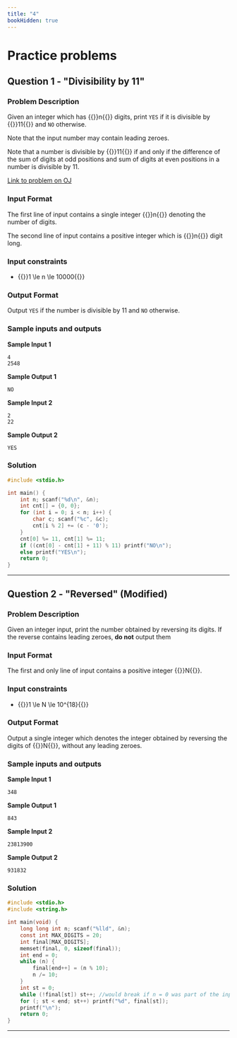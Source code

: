 ```yaml
---
title: "4"
bookHidden: true
---
```

# Practice problems 

## Question 1 - "Divisibility by 11"

### Problem Description

Given an integer which has {{<katex>}}n{{</katex>}} digits, print `YES` if it is divisible by {{<katex>}}11{{</katex>}} and `NO` otherwise.

Note that the input number may contain leading zeroes.

Note that a number is divisible by {{<katex>}}11{{</katex>}} if and only if the difference of the sum of digits at odd positions and sum of digits at even positions in a number is divisible by 11.

[Link to problem on OJ](http://oj-test.iiit.ac.in/problem/cpro23lab4q1)

### Input Format

The first line of input contains a single integer {{<katex>}}n{{</katex>}} denoting the number of digits.

The second line of input contains a positive integer which is {{<katex>}}n{{</katex>}} digit long.

### Input constraints

-   {{<katex>}}1 \le n \le 10000{{</katex>}}

### Output Format 

Output `YES` if the number is divisible by 11 and `NO` otherwise.

### Sample inputs and outputs

**Sample Input 1**

    4
    2548

**Sample Output 1**

    NO
    
**Sample Input 2**

    2
    22

**Sample Output 2**

    YES

### Solution

```c
#include <stdio.h>

int main() {
    int n; scanf("%d\n", &n);
    int cnt[] = {0, 0};
    for (int i = 0; i < n; i++) {
        char c; scanf("%c", &c);
        cnt[i % 2] += (c - '0');
    }
    cnt[0] %= 11, cnt[1] %= 11;
    if ((cnt[0] - cnt[1] + 11) % 11) printf("NO\n");
    else printf("YES\n");
    return 0;
}
```

---

## Question 2 - "Reversed" (Modified)

### Problem Description

Given an integer input, print the number obtained by reversing its digits. If the reverse contains leading zeroes, **do not** output them

### Input Format

The first and only line of input contains a positive integer {{<katex>}}N{{</katex>}}.

### Input constraints

- {{<katex>}}1 \le N \le 10^{18}{{</katex>}}

### Output Format 

Output a single integer which denotes the integer obtained by reversing the digits of {{<katex>}}N{{</katex>}}, without any leading zeroes.

### Sample inputs and outputs

**Sample Input 1**

    348

**Sample Output 1**

    843
    

**Sample Input 2**

    23813900
    

**Sample Output 2**

    931832

### Solution

```c
#include <stdio.h>
#include <string.h>

int main(void) {
    long long int n; scanf("%lld", &n);
    const int MAX_DIGITS = 20;
    int final[MAX_DIGITS];
    memset(final, 0, sizeof(final));
    int end = 0;
    while (n) {
        final[end++] = (n % 10);
        n /= 10;
    }
    int st = 0;
    while (!final[st]) st++; //would break if n = 0 was part of the input
    for (; st < end; st++) printf("%d", final[st]);
    printf("\n");
    return 0;
}
```

---

